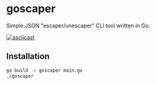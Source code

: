 # goscaper

Simple JSON "escaper/unescaper" CLI tool written in Go.

[![asciicast](https://asciinema.org/a/D8wYKoElmGTPZ3rKgXUyzKM5h.svg)](https://asciinema.org/a/D8wYKoElmGTPZ3rKgXUyzKM5h)

## Installation

```bash
go build -o goscaper main.go
./goscaper
```
